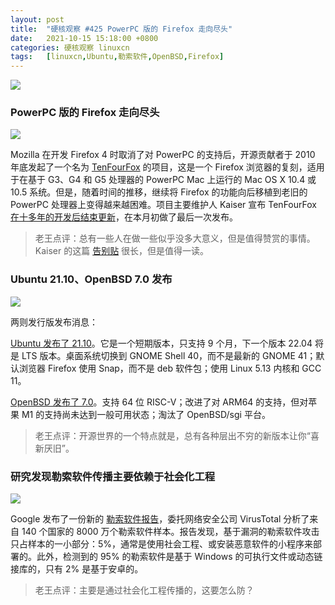 ```yaml
---
layout: post
title:	"硬核观察 #425 PowerPC 版的 Firefox 走向尽头"
date:	2021-10-15 15:18:00 +0800 
categories:	硬核观察 linuxcn 
tags:	[linuxcn,Ubuntu,勒索软件,OpenBSD,Firefox]
---
```



![](/Asserts/Images//attachment/album/202110/15/151733k7bvyq6gtf5ftbkq.jpg)


### PowerPC 版的 Firefox 走向尽头


![](/Asserts/Images//attachment/album/202110/15/151743asxshcbjjusv9ad6.jpg)


Mozilla 在开发 Firefox 4 时取消了对 PowerPC 的支持后，开源贡献者于 2010 年底发起了一个名为 [TenFourFox](https://www.floodgap.com/software/tenfourfox/) 的项目，这是一个 Firefox 浏览器的复刻，适用于在基于 G3、G4 和 G5 处理器的 PowerPC Mac 上运行的 Mac OS X 10.4 或 10.5 系统。但是，随着时间的推移，继续将 Firefox 的功能向后移植到老旧的 PowerPC 处理器上变得越来越困难。项目主要维护人 Kaiser 宣布 TenFourFox [在十多年的开发后结束更新](https://arstechnica.com/gadgets/2021/10/tenfourfox-one-of-the-last-modern-browsers-for-powerpc-macs-is-officially-dead/)，在本月初做了最后一次发布。



> 
> 老王点评：总有一些人在做一些似乎没多大意义，但是值得赞赏的事情。Kaiser 的这篇 [告别贴](https://tenfourfox.blogspot.com/2020/04/the-end-of-tenfourfox-and-what-ive.html) 很长，但是值得一读。
> 
> 
> 


### Ubuntu 21.10、OpenBSD 7.0 发布


![](/Asserts/Images//attachment/album/202110/15/151806dkaqqvkn3qayl33p.jpg)


两则发行版发布消息：


[Ubuntu 发布了 21.10](https://ubuntu.com/blog/ubuntu-21-10-has-landed)。它是一个短期版本，只支持 9 个月，下一个版本 22.04 将是 LTS 版本。桌面系统切换到 GNOME Shell 40，而不是最新的 GNOME 41；默认浏览器 Firefox 使用 Snap，而不是 deb 软件包；使用 Linux 5.13 内核和 GCC 11。


[OpenBSD 发布了 7.0](https://www.openbsd.org/70.html)。支持 64 位 RISC-V；改进了对 ARM64 的支持，但对苹果 M1 的支持尚未达到一般可用状态；淘汰了 OpenBSD/sgi 平台。



> 
> 老王点评：开源世界的一个特点就是，总有各种层出不穷的新版本让你“喜新厌旧”。
> 
> 
> 


### 研究发现勒索软件传播主要依赖于社会化工程


![](/Asserts/Images//attachment/album/202110/15/151824oydydldiypdjypbz.jpg)


Google 发布了一份新的 [勒索软件报告](https://storage.googleapis.com/vtpublic/vt-ransomware-report-2021.pdf)，委托网络安全公司 VirusTotal 分析了来自 140 个国家的 8000 万个勒索软件样本。报告发现，基于漏洞的勒索软件攻击只占样本的一小部分：5%，通常是使用社会工程、或安装恶意软件的小程序来部署的。此外，检测到的 95% 的勒索软件是基于 Windows 的可执行文件或动态链接库的，只有 2% 是基于安卓的。



> 
> 老王点评：主要是通过社会化工程传播的，这要怎么防？
> 
> 
>
